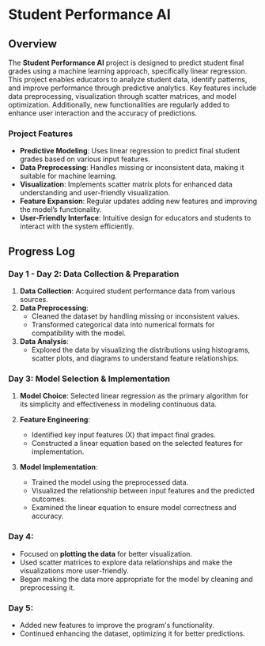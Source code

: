 # Student Performance AI

## Overview

The **Student Performance AI** project is designed to predict student final grades using a machine learning approach, specifically linear regression. This project enables educators to analyze student data, identify patterns, and improve performance through predictive analytics. Key features include data preprocessing, visualization through scatter matrices, and model optimization. Additionally, new functionalities are regularly added to enhance user interaction and the accuracy of predictions.

### Project Features

- **Predictive Modeling**: Uses linear regression to predict final student grades based on various input features.
- **Data Preprocessing**: Handles missing or inconsistent data, making it suitable for machine learning.
- **Visualization**: Implements scatter matrix plots for enhanced data understanding and user-friendly visualization.
- **Feature Expansion**: Regular updates adding new features and improving the model’s functionality.
- **User-Friendly Interface**: Intuitive design for educators and students to interact with the system efficiently.

## Progress Log

### Day 1 - Day 2: Data Collection & Preparation
1. **Data Collection**: Acquired student performance data from various sources.
2. **Data Preprocessing**:
   - Cleaned the dataset by handling missing or inconsistent values.
   - Transformed categorical data into numerical formats for compatibility with the model.
3. **Data Analysis**:
   - Explored the data by visualizing the distributions using histograms, scatter plots, and diagrams to understand feature relationships.
   
### Day 3: Model Selection & Implementation
1. **Model Choice**: Selected linear regression as the primary algorithm for its simplicity and effectiveness in modeling continuous data.
2. **Feature Engineering**:
   - Identified key input features (X) that impact final grades.
   - Constructed a linear equation based on the selected features for implementation.
   
3. **Model Implementation**:
   - Trained the model using the preprocessed data.
   - Visualized the relationship between input features and the predicted outcomes.
   - Examined the linear equation to ensure model correctness and accuracy.

### Day 4:
- Focused on **plotting the data** for better visualization.
- Used scatter matrices to explore data relationships and make the visualizations more user-friendly.
- Began making the data more appropriate for the model by cleaning and preprocessing it.

### Day 5:
- Added new features to improve the program's functionality.
- Continued enhancing the dataset, optimizing it for better predictions.



